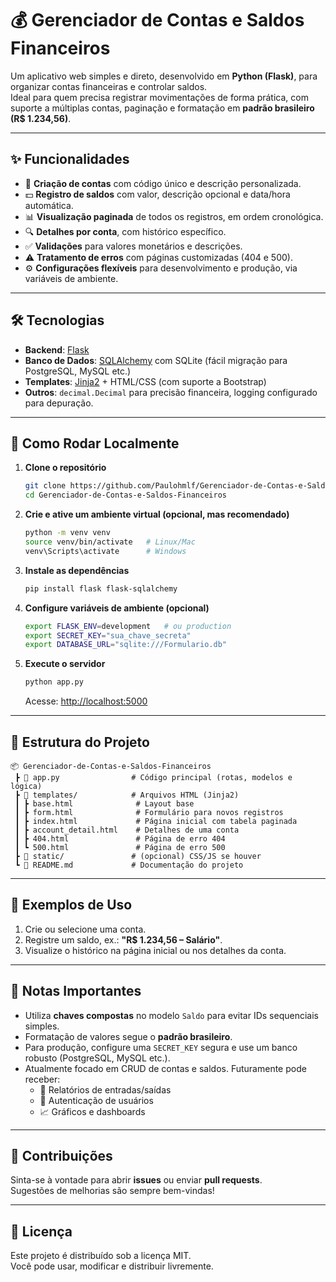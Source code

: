 # 💰 Gerenciador de Contas e Saldos Financeiros

Um aplicativo web simples e direto, desenvolvido em **Python (Flask)**, para organizar contas financeiras e controlar saldos.  
Ideal para quem precisa registrar movimentações de forma prática, com suporte a múltiplas contas, paginação e formatação em **padrão brasileiro (R$ 1.234,56)**.  

---

## ✨ Funcionalidades

- 📌 **Criação de contas** com código único e descrição personalizada.  
- 💵 **Registro de saldos** com valor, descrição opcional e data/hora automática.  
- 📊 **Visualização paginada** de todos os registros, em ordem cronológica.  
- 🔍 **Detalhes por conta**, com histórico específico.  
- ✅ **Validações** para valores monetários e descrições.  
- ⚠️ **Tratamento de erros** com páginas customizadas (404 e 500).  
- ⚙️ **Configurações flexíveis** para desenvolvimento e produção, via variáveis de ambiente.  

---

## 🛠️ Tecnologias

- **Backend**: [Flask](https://flask.palletsprojects.com/)  
- **Banco de Dados**: [SQLAlchemy](https://www.sqlalchemy.org/) com SQLite (fácil migração para PostgreSQL, MySQL etc.)  
- **Templates**: [Jinja2](https://jinja.palletsprojects.com/) + HTML/CSS (com suporte a Bootstrap)  
- **Outros**: `decimal.Decimal` para precisão financeira, logging configurado para depuração.  

---

## 🚀 Como Rodar Localmente

1. **Clone o repositório**  
   ```bash
   git clone https://github.com/Paulohmlf/Gerenciador-de-Contas-e-Saldos-Financeiros.git
   cd Gerenciador-de-Contas-e-Saldos-Financeiros
   ```

2. **Crie e ative um ambiente virtual (opcional, mas recomendado)**  
   ```bash
   python -m venv venv
   source venv/bin/activate   # Linux/Mac
   venv\Scripts\activate      # Windows
   ```

3. **Instale as dependências**  
   ```bash
   pip install flask flask-sqlalchemy
   ```

4. **Configure variáveis de ambiente (opcional)**  
   ```bash
   export FLASK_ENV=development   # ou production
   export SECRET_KEY="sua_chave_secreta"
   export DATABASE_URL="sqlite:///Formulario.db"
   ```

5. **Execute o servidor**  
   ```bash
   python app.py
   ```
   Acesse: [http://localhost:5000](http://localhost:5000)  

---

## 📂 Estrutura do Projeto

```
📦 Gerenciador-de-Contas-e-Saldos-Financeiros
 ┣ 📜 app.py                # Código principal (rotas, modelos e lógica)
 ┣ 📂 templates/            # Arquivos HTML (Jinja2)
 ┃ ┣ base.html              # Layout base
 ┃ ┣ form.html              # Formulário para novos registros
 ┃ ┣ index.html             # Página inicial com tabela paginada
 ┃ ┣ account_detail.html    # Detalhes de uma conta
 ┃ ┣ 404.html               # Página de erro 404
 ┃ ┗ 500.html               # Página de erro 500
 ┣ 📂 static/               # (opcional) CSS/JS se houver
 ┗ 📜 README.md             # Documentação do projeto
```

---

## 📖 Exemplos de Uso

1. Crie ou selecione uma conta.  
2. Registre um saldo, ex.: **"R$ 1.234,56 – Salário"**.  
3. Visualize o histórico na página inicial ou nos detalhes da conta.  

---

## 📌 Notas Importantes

- Utiliza **chaves compostas** no modelo `Saldo` para evitar IDs sequenciais simples.  
- Formatação de valores segue o **padrão brasileiro**.  
- Para produção, configure uma `SECRET_KEY` segura e use um banco robusto (PostgreSQL, MySQL etc.).  
- Atualmente focado em CRUD de contas e saldos. Futuramente pode receber:
  - 📑 Relatórios de entradas/saídas  
  - 🔐 Autenticação de usuários  
  - 📈 Gráficos e dashboards  

---

## 🤝 Contribuições

Sinta-se à vontade para abrir **issues** ou enviar **pull requests**.  
Sugestões de melhorias são sempre bem-vindas!  

---

## 📝 Licença

Este projeto é distribuído sob a licença MIT.  
Você pode usar, modificar e distribuir livremente.  
